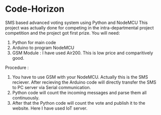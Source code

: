 # Code-Horizon
SMS based advanced voting system using Python and NodeMCU
This project was actually done for competing in the intra-departmental project competition and the project got first prize. 
You will need:
1. Python for main code
2. Arduino to program NodeMCU
3. GSM Module : I have used Air200. This is low price and comparitively good.

Procedure :
1. You have to use GSM with your NodeMCU. Actually this is the SMS reciever. After recieving the Arduino code will directly transfer the SMS to PC server via Serial communication.
2. Python code will count the incoming messages and parse them all continuously. 
3. After that the Python code will count the vote and publish it to the website. Here I have used IoT server.
